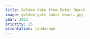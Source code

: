 ```yaml
---
title: Golden Gate from Baker Beach
image: golden_gate_baker_beach.jpg
year: 2021
priority: 25
orientation: landscape
---
```

